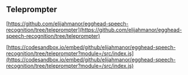 ## Teleprompter

[https://github.com/elijahmanor/egghead-speech-recognition/tree/teleprompter](https://github.com/elijahmanor/egghead-speech-recognition/tree/teleprompter)

[https://codesandbox.io/embed/github/elijahmanor/egghead-speech-recognition/tree/teleprompter?module=/src/index.js](https://codesandbox.io/embed/github/elijahmanor/egghead-speech-recognition/tree/teleprompter?module=/src/index.js)
